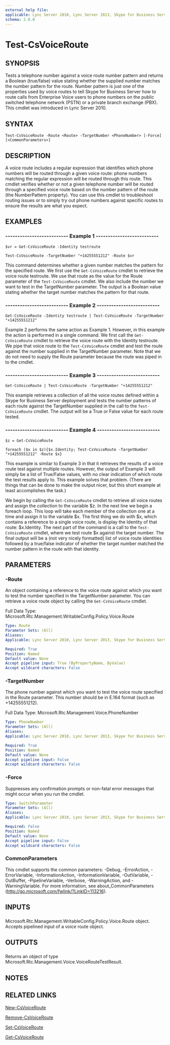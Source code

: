 ```yaml
---
external help file: 
applicable: Lync Server 2010, Lync Server 2013, Skype for Business Server 2015
schema: 2.0.0
---
```


# Test-CsVoiceRoute

## SYNOPSIS
Tests a telephone number against a voice route number pattern and returns a Boolean (true/false) value stating whether the supplied number matches the number pattern for the route.
Number pattern is just one of the properties used by voice routes to tell Skype for Business Server how to route calls from Enterprise Voice users to phone numbers on the public switched telephone network (PSTN) or a private branch exchange (PBX).
This cmdlet was introduced in Lync Server 2010.


## SYNTAX

```
Test-CsVoiceRoute -Route <Route> -TargetNumber <PhoneNumber> [-Force] [<CommonParameters>]
```

## DESCRIPTION
A voice route includes a regular expression that identifies which phone numbers will be routed through a given voice route: phone numbers matching the regular expression will be routed through this route.
This cmdlet verifies whether or not a given telephone number will be routed through a specified voice route based on the number pattern of the route (the NumberPattern property).
You can use this cmdlet to troubleshoot routing issues or to simply try out phone numbers against specific routes to ensure the results are what you expect.


## EXAMPLES

### -------------------------- Example 1 --------------------------
```
$vr = Get-CsVoiceRoute -Identity testroute

Test-CsVoiceRoute -TargetNumber "+14255551212" -Route $vr
```

This command determines whether a given number matches the pattern for the specified route.
We first use the `Get-CsVoiceRoute` cmdlet to retrieve the voice route testroute.
We use that route as the value for the Route parameter of the `Test-CsVoiceRoute` cmdlet.
We also include the number we want to test in the TargetNumber parameter.
The output is a Boolean value stating whether the target number matches the pattern for that route.


### -------------------------- Example 2 --------------------------
```
Get-CsVoiceRoute -Identity testroute | Test-CsVoiceRoute -TargetNumber "+14255551212"
```

Example 2 performs the same action as Example 1.
However, in this example the action is performed in a single command.
We first call the `Get-CsVoiceRoute` cmdlet to retrieve the voice route with the Identity testroute.
We pipe that voice route to the `Test-CsVoiceRoute` cmdlet and test the route against the number supplied in the TargetNumber parameter.
Note that we do not need to supply the Route parameter because the route was piped in to the cmdlet.


### -------------------------- Example 3 --------------------------
```
Get-CsVoiceRoute | Test-CsVoiceRoute -TargetNumber "+14255551212"
```

This example retrieves a collection of all the voice routes defined within a Skype for Business Server deployment and tests the number patterns of each route against the TargetNumber supplied in the call to the `Test-CsVoiceRoute` cmdlet.
The output will be a True or False value for each route tested.


### -------------------------- Example 4 --------------------------
```
$z = Get-CsVoiceRoute

foreach ($x in $z){$x.Identity; Test-CsVoiceRoute -TargetNumber "+14255551212" -Route $x}
```

This example is similar to Example 3 in that it retrieves the results of a voice route test against multiple routes.
However, the output of Example 3 will simply be a list of True/False values, with no clear indication of which route the test results apply to.
This example solves that problem.
(There are things that can be done to make the output nicer, but this short example at least accomplishes the task.)

We begin by calling the `Get-CsVoiceRoute` cmdlet to retrieve all voice routes and assign the collection to the variable $z.
In the next line we begin a foreach loop.
This loop will take each member of the collection one at a time and assign it to the variable $x.
The first thing we do with $x, which contains a reference to a single voice route, is display the Identity of that route: $x.Identity.
The next part of the command is a call to the `Test-CsVoiceRoute` cmdlet, where we test route $x against the target number.
The final output will be a (not very nicely formatted) list of voice route identities followed by a true/false indicator of whether the target number matched the number pattern in the route with that identity.


## PARAMETERS

### -Route
An object containing a reference to the voice route against which you want to test the number specified in the TargetNumber parameter.
You can retrieve a voice route object by calling the `Get-CsVoiceRoute` cmdlet.

Full Data Type: Microsoft.Rtc.Management.WritableConfig.Policy.Voice.Route

```yaml
Type: Route
Parameter Sets: (All)
Aliases: 
Applicable: Lync Server 2010, Lync Server 2013, Skype for Business Server 2015

Required: True
Position: Named
Default value: None
Accept pipeline input: True (ByPropertyName, ByValue)
Accept wildcard characters: False
```

### -TargetNumber
The phone number against which you want to test the voice route specified in the Route parameter.
This number should be in E.164 format (such as +14255551212).

Full Data Type: Microsoft.Rtc.Management.Voice.PhoneNumber

```yaml
Type: PhoneNumber
Parameter Sets: (All)
Aliases: 
Applicable: Lync Server 2010, Lync Server 2013, Skype for Business Server 2015

Required: True
Position: Named
Default value: None
Accept pipeline input: False
Accept wildcard characters: False
```

### -Force
Suppresses any confirmation prompts or non-fatal error messages that might occur when you run the cmdlet.


```yaml
Type: SwitchParameter
Parameter Sets: (All)
Aliases: 
Applicable: Lync Server 2010, Lync Server 2013, Skype for Business Server 2015

Required: False
Position: Named
Default value: None
Accept pipeline input: False
Accept wildcard characters: False
```

### CommonParameters
This cmdlet supports the common parameters: -Debug, -ErrorAction, -ErrorVariable, -InformationAction, -InformationVariable, -OutVariable, -OutBuffer, -PipelineVariable, -Verbose, -WarningAction, and -WarningVariable. For more information, see about_CommonParameters (http://go.microsoft.com/fwlink/?LinkID=113216).

## INPUTS

###  
Microsoft.Rtc.Management.WritableConfig.Policy.Voice.Route object.
Accepts pipelined input of a voice route object.

## OUTPUTS

###  
Returns an object of type Microsoft.Rtc.Management.Voice.VoiceRouteTestResult.

## NOTES

## RELATED LINKS

[New-CsVoiceRoute]()

[Remove-CsVoiceRoute]()

[Set-CsVoiceRoute]()

[Get-CsVoiceRoute]()
